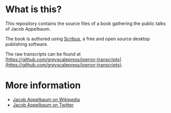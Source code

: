 # What is this?

This repository contains the source files of a book gathering the public talks of Jacob Appelbaum.

The book is authored using [Scribus](http://scribus.net/), a free and open source desktop publishing software.

The raw transcripts can be found at [https://github.com/greyscalepress/ioerror-transcripts](https://github.com/greyscalepress/ioerror-transcripts).

# More information
* [Jacob Appelbaum on Wikipedia](http://en.wikipedia.org/wiki/Jacob_Appelbaum)
* [Jacob Appelbaum on Twitter](https://twitter.com/ioerror)